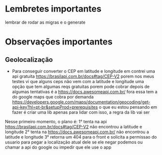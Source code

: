 # Lembretes importantes
lembrar de rodar as migras e o generate 

# Observações importantes

## Geolocalização
- Para conseguir converter o CEP em latitude e longitude em contrei uma api gratuita
https://brasilapi.com.br/docs#tag/CEP-V2 porem nos meus testes vi que alguns ceps não vem com a latitude e longitude
uma opção que tem algumas reqs gratuitas porem pode cobrar depois de algumas tentativas é a https://docs.awesomeapi.com.br/
fora essa tem a do google maps que cobra por demanda https://developers.google.com/maps/documentation/geocoding/get-api-key?hl=pt-br&setupProd=prerequisites
o que eu estou pensando em fazer é criar uma lib apenas para lidar com isso, a regra da lib vai ser 

Nesse primeiro momento, o plano é:
1° tenta na api https://brasilapi.com.br/docs#tag/CEP-V2 não encontrou a latitude e longitude 
2° tenta na https://docs.awesomeapi.com.br/ não encontrou a latitude e longitude
3° retorna um 404 para o front e solicita a permissao do usuario para pegar a localização atual dele se ele negar podemos ou chamar a api do google ou impedir que ele use o app
